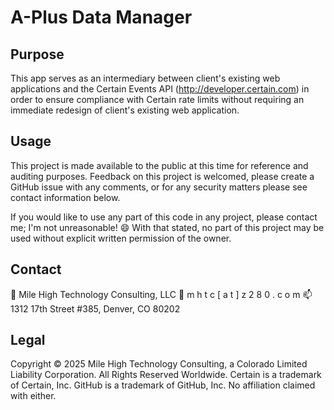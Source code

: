 # A-Plus Data Manager

## Purpose

This app serves as an intermediary between client's existing web applications and the Certain Events API (<http://developer.certain.com>) in order to ensure compliance with Certain rate limits without requiring an immediate redesign of client's existing web application.

## Usage

This project is made available to the public at this time for reference and auditing purposes. Feedback on this project is welcomed, please create a GitHub issue with any comments, or for any security matters please see contact information below.

If you would like to use any part of this code in any project, please contact me; I'm not unreasonable! 😄 With that stated, no part of this project may be used without explicit written permission of the owner.

## Contact

🏢 Mile High Technology Consulting, LLC
📧 m h t c [ a t ] z 2 8 0 . c o m
📫 1312 17th Street #385, Denver, CO 80202

## Legal

Copyright &copy; 2025 Mile High Technology Consulting, a Colorado Limited Liability Corporation. All Rights Reserved Worldwide.
Certain is a trademark of Certain, Inc. GitHub is a trademark of GitHub, Inc. No affiliation claimed with either.
